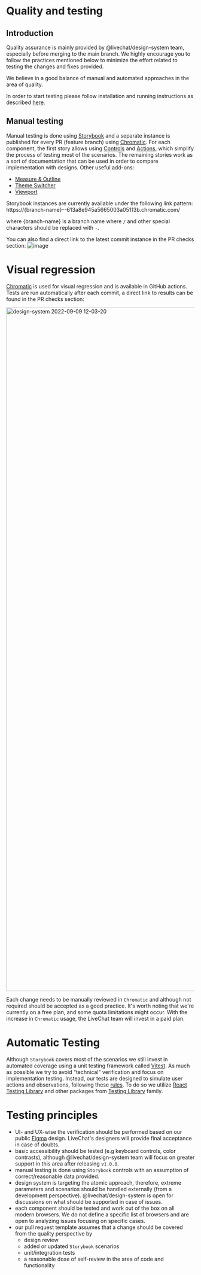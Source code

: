 # Quality and testing

## Introduction

Quality assurance is mainly provided by @livechat/design-system team, especially before merging to the main branch. We highly encourage you to follow the practices mentioned below to minimize the effort related to testing the changes and fixes provided.

We believe in a good balance of manual and automated approaches in the area of quality.

In order to start testing please follow installation and running instructions as described [here](./README.md).

## Manual testing

Manual testing is done using [Storybook](https://storybook.js.org/) and a separate instance is published for every PR (feature branch) using [Chromatic](https://www.chromatic.com/). For each component, the first story allows using [Controls](https://storybook.js.org/docs/react/essentials/controls) and [Actions](https://storybook.js.org/docs/react/essentials/actions), which simplify the process of testing most of the scenarios. The remaining stories work as a sort of documentation that can be used in order to compare implementation with designs. Other useful add-ons:
* [Measure & Outline](https://storybook.js.org/docs/react/essentials/measure-and-outline)
* [Theme Switcher](https://storybook.js.org/addons/storybook-addon-themes)
* [Viewport](https://storybook.js.org/docs/react/essentials/viewport)

Storybook instances are currently available under the following link pattern:
https://{branch-name}--613a8e945a5665003a05113b.chromatic.com/

where {branch-name} is a branch name where `/` and other special characters should be replaced with `-`.

You can also find a direct link to the latest commit instance in the PR checks section:
![image](https://user-images.githubusercontent.com/46003125/189325522-e47a5a96-6657-40fb-9a86-cdc45ebe566c.png)


# Visual regression

[Chromatic](https://www.chromatic.com/) is used for visual regression and is available in GitHub actions. Tests are run automatically after each commit, a direct link to results can be found in the PR checks section:

<img width="1828" alt="design-system 2022-09-09 12-03-20" src="https://user-images.githubusercontent.com/46003125/189325825-da23cce6-bad9-4633-b3dc-ca0ca1974402.png">

Each change needs to be manually reviewed in `Chromatic` and although not required should be accepted as a good practice. It's worth noting that we're currently on a free plan, and some quota limitations might occur. With the increase in `Chromatic` usage, the LiveChat team will invest in a paid plan.

# Automatic Testing

Although `Storybook` covers most of the scenarios we still invest in automated coverage using a unit testing framework called [Vitest](https://vitest.dev/). As much as possible we try to avoid "technical" verification and focus on implementation testing. Instead, our tests are designed to simulate user actions and observations, following these [rules](https://testing-library.com/docs/guiding-principles/). To do so we utilize [React Testing Library](https://testing-library.com/docs/react-testing-library/intro/) and other packages from [Testing Library](https://testing-library.com/) family.

# Testing principles

- UI- and UX-wise the verification should be performed based on our public [Figma](https://www.figma.com/file/2pFu80PXO5A2tfyrAGnx91/Product-Components?node-id=6250%3A30703) design. LiveChat's designers will provide final acceptance in case of doubts.
- basic accessibility should be tested (e.g keyboard controls, color contrasts), although @livechat/design-system team will focus on greater support in this area after releasing `v1.0.0`.
- manual testing is done using `Storybook` controls with an assumption of correct/reasonable data provided. 
- design system is targeting the atomic approach, therefore, extreme parameters and scenarios should be handled externally (from a development perspective). @livechat/design-system is open for discussions on what should be supported in case of issues.
- each component should be tested and work out of the box on all modern browsers. We do not define a specific list of browsers and are open to analyzing issues focusing on specific cases.
- our pull request template assumes that a change should be covered from the quality perspective by
  - design review
  - added or updated `Storybook` scenarios
  - unit/integration tests
  - a reasonable dose of self-review in the area of code and functionality
